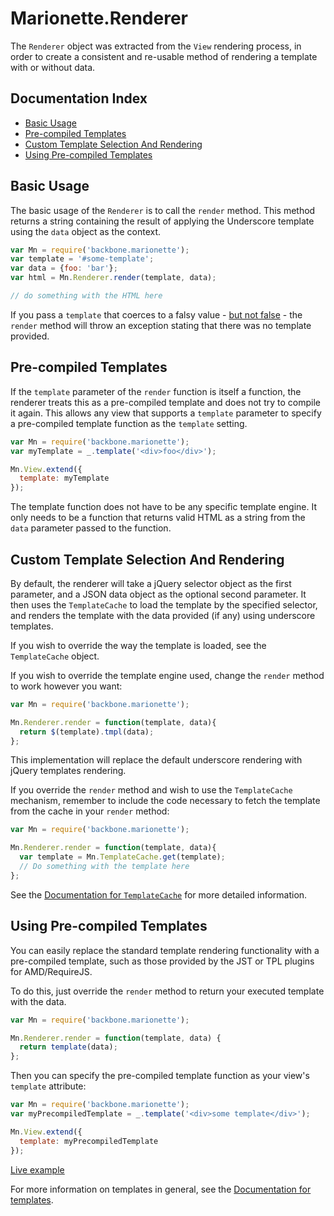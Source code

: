 # Marionette.Renderer

The `Renderer` object was extracted from the `View` rendering process, in order
to create a consistent and re-usable method of rendering a template with or
without data.

## Documentation Index

* [Basic Usage](#basic-usage)
* [Pre-compiled Templates](#pre-compiled-templates)
* [Custom Template Selection And Rendering](#custom-template-selection-and-rendering)
* [Using Pre-compiled Templates](#using-pre-compiled-templates)

## Basic Usage

The basic usage of the `Renderer` is to call the `render` method. This method
returns a string containing the result of applying the Underscore template 
using the `data` object as the context.

```javascript
var Mn = require('backbone.marionette');
var template = '#some-template';
var data = {foo: 'bar'};
var html = Mn.Renderer.render(template, data);

// do something with the HTML here
```

If you pass a `template` that coerces to a falsy value -
[but not false](./marionette.view.md#managing-an-existing-page) - the `render`
method will  throw an exception stating that there was no template provided.

## Pre-compiled Templates

If the `template` parameter of the `render` function is itself a function,
the renderer treats this as a pre-compiled template and does not try to
compile it again. This allows any view that supports a `template` parameter
to specify a pre-compiled template function as the `template` setting.

```javascript
var Mn = require('backbone.marionette');
var myTemplate = _.template('<div>foo</div>');

Mn.View.extend({
  template: myTemplate
});
```

The template function does not have to be any specific template engine. It
only needs to be a function that returns valid HTML as a string from the
`data` parameter passed to the function.

## Custom Template Selection And Rendering

By default, the renderer will take a jQuery selector object as the first
parameter, and a JSON data object as the optional second parameter. It then uses
the `TemplateCache` to load the template by the specified selector, and renders
the template with the data provided (if any) using underscore templates.

If you wish to override the way the template is loaded, see the `TemplateCache`
object.

If you wish to override the template engine used, change the `render` method to
work however you want:

```javascript
var Mn = require('backbone.marionette');

Mn.Renderer.render = function(template, data){
  return $(template).tmpl(data);
};
```

This implementation will replace the default underscore rendering with jQuery
templates rendering.

If you override the `render` method and wish to use the `TemplateCache`
mechanism, remember to include the code necessary to fetch the template from the
cache in your `render` method:

```javascript
var Mn = require('backbone.marionette');

Mn.Renderer.render = function(template, data){
  var template = Mn.TemplateCache.get(template);
  // Do something with the template here
};
```

See the [Documentation for `TemplateCache`](./marionette.templatecache.md) for
more detailed information.

## Using Pre-compiled Templates

You can easily replace the standard template rendering functionality with a
pre-compiled template, such as those provided by the JST or TPL plugins for
AMD/RequireJS.

To do this, just override the `render` method to return your executed template
with the data.

```javascript
var Mn = require('backbone.marionette');

Mn.Renderer.render = function(template, data) {
  return template(data);
};
```

Then you can specify the pre-compiled template function as your view's
`template` attribute:

```javascript
var Mn = require('backbone.marionette');
var myPrecompiledTemplate = _.template('<div>some template</div>');

Mn.View.extend({
  template: myPrecompiledTemplate
});
```

[Live example](https://jsfiddle.net/marionettejs/kzths849/)

For more information on templates in general, see the
[Documentation for templates](./template.md).
